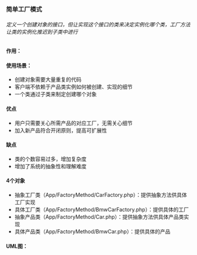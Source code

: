 ### 简单工厂模式
###### 定义一个创建对象的接口，但让实现这个接口的类来决定实例化哪个类，工厂方法让类的实例化推迟到子类中进行

#### 作用：


#### 使用场景：
- 创建对象需要大量重复的代码
- 客户端不依赖于产品类实例如何被创建、实现的细节
- 一个类通过子类来制定创建哪个对象

#### 优点
- 用户只需要关心所需产品的对应工厂，无需关心细节
- 加入新产品符合开闭原则，提高可扩展性

#### 缺点
- 类的个数容易过多，增加复杂度
- 增加了系统的抽象性和理解难度


#### 4个对象
- 抽象工厂类（App/FactoryMethod/CarFactory.php）：提供抽象方法供具体工厂实现
- 具体工厂类（App/FactoryMethod/BmwCarFactory.php）：提供具体的工厂
- 抽象产品类（App/FactoryMethod/Car.php）：提供抽象方法供具体产品类实现
- 具体产品类（App/FactoryMethod/BmwCar.php）：提供具体的产品


#### UML图：


